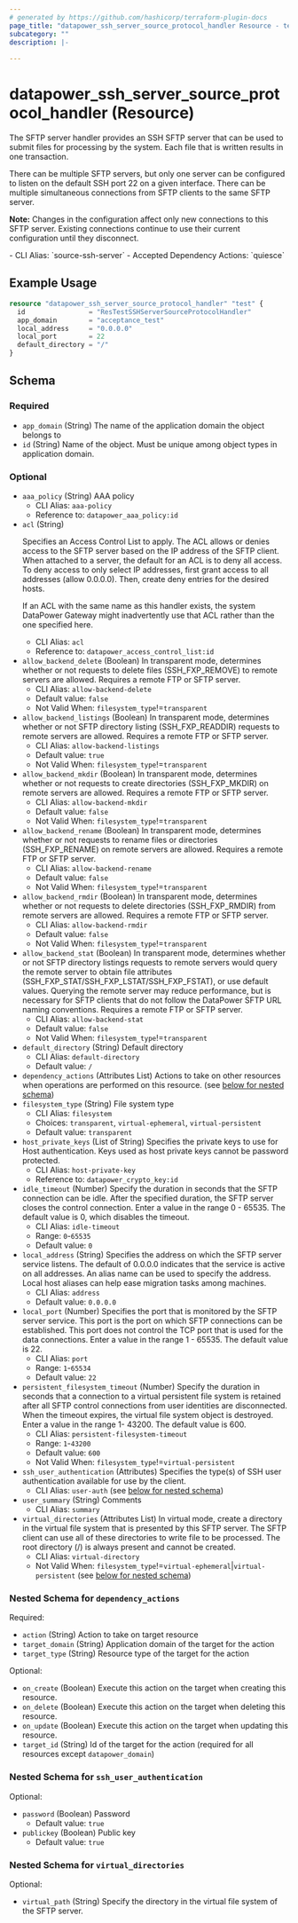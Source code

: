 ```yaml
---
# generated by https://github.com/hashicorp/terraform-plugin-docs
page_title: "datapower_ssh_server_source_protocol_handler Resource - terraform-provider-datapower"
subcategory: ""
description: |-
  
---
```


# datapower_ssh_server_source_protocol_handler (Resource)

<p>The SFTP server handler provides an SSH SFTP server that can be used to submit files for processing by the system. Each file that is written results in one transaction.</p><p>There can be multiple SFTP servers, but only one server can be configured to listen on the default SSH port 22 on a given interface. There can be multiple simultaneous connections from SFTP clients to the same SFTP server.</p><p><b>Note:</b> Changes in the configuration affect only new connections to this SFTP server. Existing connections continue to use their current configuration until they disconnect.</p>
  - CLI Alias: `source-ssh-server`
  - Accepted Dependency Actions: `quiesce`

## Example Usage

```terraform
resource "datapower_ssh_server_source_protocol_handler" "test" {
  id                = "ResTestSSHServerSourceProtocolHandler"
  app_domain        = "acceptance_test"
  local_address     = "0.0.0.0"
  local_port        = 22
  default_directory = "/"
}
```

<!-- schema generated by tfplugindocs -->
## Schema

### Required

- `app_domain` (String) The name of the application domain the object belongs to
- `id` (String) Name of the object. Must be unique among object types in application domain.

### Optional

- `aaa_policy` (String) AAA policy
  - CLI Alias: `aaa-policy`
  - Reference to: `datapower_aaa_policy:id`
- `acl` (String) <p>Specifies an Access Control List to apply. The ACL allows or denies access to the SFTP server based on the IP address of the SFTP client. When attached to a server, the default for an ACL is to deny all access. To deny access to only select IP addresses, first grant access to all addresses (allow 0.0.0.0). Then, create deny entries for the desired hosts.</p><p>If an ACL with the same name as this handler exists, the system DataPower Gateway might inadvertently use that ACL rather than the one specified here.</p>
  - CLI Alias: `acl`
  - Reference to: `datapower_access_control_list:id`
- `allow_backend_delete` (Boolean) In transparent mode, determines whether or not requests to delete files (SSH_FXP_REMOVE) to remote servers are allowed. Requires a remote FTP or SFTP server.
  - CLI Alias: `allow-backend-delete`
  - Default value: `false`
  - Not Valid When: `filesystem_type`!=`transparent`
- `allow_backend_listings` (Boolean) In transparent mode, determines whether or not SFTP directory listing (SSH_FXP_READDIR) requests to remote servers are allowed. Requires a remote FTP or SFTP server.
  - CLI Alias: `allow-backend-listings`
  - Default value: `true`
  - Not Valid When: `filesystem_type`!=`transparent`
- `allow_backend_mkdir` (Boolean) In transparent mode, determines whether or not requests to create directories (SSH_FXP_MKDIR) on remote servers are allowed. Requires a remote FTP or SFTP server.
  - CLI Alias: `allow-backend-mkdir`
  - Default value: `false`
  - Not Valid When: `filesystem_type`!=`transparent`
- `allow_backend_rename` (Boolean) In transparent mode, determines whether or not requests to rename files or directories (SSH_FXP_RENAME) on remote servers are allowed. Requires a remote FTP or SFTP server.
  - CLI Alias: `allow-backend-rename`
  - Default value: `false`
  - Not Valid When: `filesystem_type`!=`transparent`
- `allow_backend_rmdir` (Boolean) In transparent mode, determines whether or not requests to delete directories (SSH_FXP_RMDIR) from remote servers are allowed. Requires a remote FTP or SFTP server.
  - CLI Alias: `allow-backend-rmdir`
  - Default value: `false`
  - Not Valid When: `filesystem_type`!=`transparent`
- `allow_backend_stat` (Boolean) In transparent mode, determines whether or not SFTP directory listings requests to remote servers would query the remote server to obtain file attributes (SSH_FXP_STAT/SSH_FXP_LSTAT/SSH_FXP_FSTAT), or use default values. Querying the remote server may reduce performance, but is necessary for SFTP clients that do not follow the DataPower SFTP URL naming conventions. Requires a remote FTP or SFTP server.
  - CLI Alias: `allow-backend-stat`
  - Default value: `false`
  - Not Valid When: `filesystem_type`!=`transparent`
- `default_directory` (String) Default directory
  - CLI Alias: `default-directory`
  - Default value: `/`
- `dependency_actions` (Attributes List) Actions to take on other resources when operations are performed on this resource. (see [below for nested schema](#nestedatt--dependency_actions))
- `filesystem_type` (String) File system type
  - CLI Alias: `filesystem`
  - Choices: `transparent`, `virtual-ephemeral`, `virtual-persistent`
  - Default value: `transparent`
- `host_private_keys` (List of String) Specifies the private keys to use for Host authentication. Keys used as host private keys cannot be password protected.
  - CLI Alias: `host-private-key`
  - Reference to: `datapower_crypto_key:id`
- `idle_timeout` (Number) Specify the duration in seconds that the SFTP connection can be idle. After the specified duration, the SFTP server closes the control connection. Enter a value in the range 0 - 65535. The default value is 0, which disables the timeout.
  - CLI Alias: `idle-timeout`
  - Range: `0`-`65535`
  - Default value: `0`
- `local_address` (String) Specifies the address on which the SFTP server service listens. The default of 0.0.0.0 indicates that the service is active on all addresses. An alias name can be used to specify the address. Local host aliases can help ease migration tasks among machines.
  - CLI Alias: `address`
  - Default value: `0.0.0.0`
- `local_port` (Number) Specifies the port that is monitored by the SFTP server service. This port is the port on which SFTP connections can be established. This port does not control the TCP port that is used for the data connections. Enter a value in the range 1 - 65535. The default value is 22.
  - CLI Alias: `port`
  - Range: `1`-`65534`
  - Default value: `22`
- `persistent_filesystem_timeout` (Number) Specify the duration in seconds that a connection to a virtual persistent file system is retained after all SFTP control connections from user identities are disconnected. When the timeout expires, the virtual file system object is destroyed. Enter a value in the range 1- 43200. The default value is 600.
  - CLI Alias: `persistent-filesystem-timeout`
  - Range: `1`-`43200`
  - Default value: `600`
  - Not Valid When: `filesystem_type`!=`virtual-persistent`
- `ssh_user_authentication` (Attributes) Specifies the type(s) of SSH user authentication available for use by the client.
  - CLI Alias: `user-auth` (see [below for nested schema](#nestedatt--ssh_user_authentication))
- `user_summary` (String) Comments
  - CLI Alias: `summary`
- `virtual_directories` (Attributes List) In virtual mode, create a directory in the virtual file system that is presented by this SFTP server. The SFTP client can use all of these directories to write file to be processed. The root directory (/) is always present and cannot be created.
  - CLI Alias: `virtual-directory`
  - Not Valid When: `filesystem_type`!=`virtual-ephemeral`|`virtual-persistent` (see [below for nested schema](#nestedatt--virtual_directories))

<a id="nestedatt--dependency_actions"></a>
### Nested Schema for `dependency_actions`

Required:

- `action` (String) Action to take on target resource
- `target_domain` (String) Application domain of the target for the action
- `target_type` (String) Resource type of the target for the action

Optional:

- `on_create` (Boolean) Execute this action on the target when creating this resource.
- `on_delete` (Boolean) Execute this action on the target when deleting this resource.
- `on_update` (Boolean) Execute this action on the target when updating this resource.
- `target_id` (String) Id of the target for the action (required for all resources except `datapower_domain`)


<a id="nestedatt--ssh_user_authentication"></a>
### Nested Schema for `ssh_user_authentication`

Optional:

- `password` (Boolean) Password
  - Default value: `true`
- `publickey` (Boolean) Public key
  - Default value: `true`


<a id="nestedatt--virtual_directories"></a>
### Nested Schema for `virtual_directories`

Optional:

- `virtual_path` (String) Specify the directory in the virtual file system of the SFTP server.
